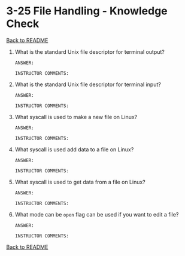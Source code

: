 
# 3-25 File Handling - Knowledge Check

[Back to README](README.md)

1. What is the standard Unix file descriptor for terminal output?
    ```
    ANSWER: 
    ```
    ```
    INSTRUCTOR COMMENTS: 
    ```

2. What is the standard Unix file descriptor for terminal input?
    ```
    ANSWER: 
    ```
    ```
    INSTRUCTOR COMMENTS: 
    ```

3. What syscall is used to make a new file on Linux?
    ```
    ANSWER: 
    ```
    ```
    INSTRUCTOR COMMENTS: 
    ```

4. What syscall is used add data to a file on Linux?
    ```
    ANSWER: 
    ```
    ```
    INSTRUCTOR COMMENTS: 
    ```

5. What syscall is used to get data from a file on Linux?
    ```
    ANSWER: 
    ```
    ```
    INSTRUCTOR COMMENTS: 
    ```

6. What mode can be `open` flag can be used if you want to edit a file?
    ```
    ANSWER: 
    ```
    ```
    INSTRUCTOR COMMENTS: 
    ```


[Back to README](README.md)


<!--- End of file. --->
